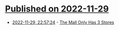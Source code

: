 # [Published on 2022-11-29](index.md)

* [2022-11-29, 22:57:24](https://news.ycombinator.com/item?id=33794557) - [The Mall Only Has 3 Stores](https://unfairnation.substack.com/p/the-mall-only-has-3-stores)
